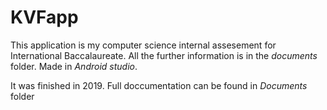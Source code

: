 # KVFapp
This application is my computer science internal assesement for International Baccalaureate. All the further information is in the *documents* folder.
Made in *Android studio*. 

It was finished in 2019.
Full doccumentation can be found in *Documents* folder
